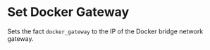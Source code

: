 # Set Docker Gateway

Sets the fact `docker_gateway` to the IP of the Docker bridge network gateway.
